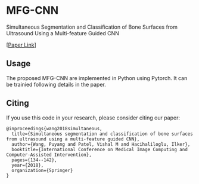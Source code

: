 # MFG-CNN
Simultaneous Segmentation and Classification of Bone Surfaces from Ultrasound Using a Multi-feature Guided CNN

[[Paper Link](https://arxiv.org/abs/1806.09766)] 

## Usage 
The proposed MFG-CNN are implemented in Python using Pytorch. It can be trainied following details in the paper. 

## Citing
If you use this code in your research, please consider citing
our paper:
```
@inproceedings{wang2018simultaneous,
  title={Simultaneous segmentation and classification of bone surfaces from ultrasound using a multi-feature guided CNN},
  author={Wang, Puyang and Patel, Vishal M and Hacihaliloglu, Ilker},
  booktitle={International Conference on Medical Image Computing and Computer-Assisted Intervention},
  pages={134--142},
  year={2018},
  organization={Springer}
}
```

